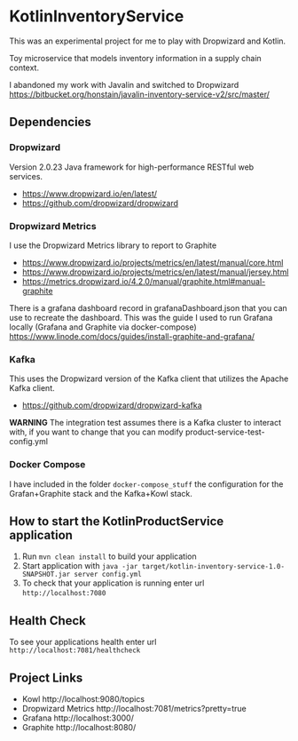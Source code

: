# KotlinInventoryService
This was an experimental project for me to play with Dropwizard and Kotlin.

Toy microservice that models inventory information in a supply chain context.

I abandoned my work with Javalin and switched to Dropwizard https://bitbucket.org/honstain/javalin-inventory-service-v2/src/master/

## Dependencies
### Dropwizard
Version 2.0.23
Java framework for high-performance RESTful web services.
* https://www.dropwizard.io/en/latest/
* https://github.com/dropwizard/dropwizard

### Dropwizard Metrics
I use the Dropwizard Metrics library to report to Graphite
* https://www.dropwizard.io/projects/metrics/en/latest/manual/core.html
* https://www.dropwizard.io/projects/metrics/en/latest/manual/jersey.html
* https://metrics.dropwizard.io/4.2.0/manual/graphite.html#manual-graphite

There is a grafana dashboard record in grafanaDashboard.json that you can use to recreate the dashboard. 
This was the guide I used to run Grafana locally (Grafana and Graphite via docker-compose) https://www.linode.com/docs/guides/install-graphite-and-grafana/

### Kafka
This uses the Dropwizard version of the Kafka client that utilizes the Apache Kafka client.
* https://github.com/dropwizard/dropwizard-kafka

**WARNING** The integration test assumes there is a Kafka cluster to interact with, if you want to change that you can modify product-service-test-config.yml 

### Docker Compose
I have included in the folder `docker-compose_stuff` the configuration for the Grafan+Graphite stack and the Kafka+Kowl stack.

How to start the KotlinProductService application
---

1. Run `mvn clean install` to build your application
1. Start application with `java -jar target/kotlin-inventory-service-1.0-SNAPSHOT.jar server config.yml`
1. To check that your application is running enter url `http://localhost:7080`

Health Check
---

To see your applications health enter url `http://localhost:7081/healthcheck`

Project Links
---

* Kowl http://localhost:9080/topics
* Dropwizard Metrics http://localhost:7081/metrics?pretty=true
* Grafana http://localhost:3000/
* Graphite http://localhost:8080/